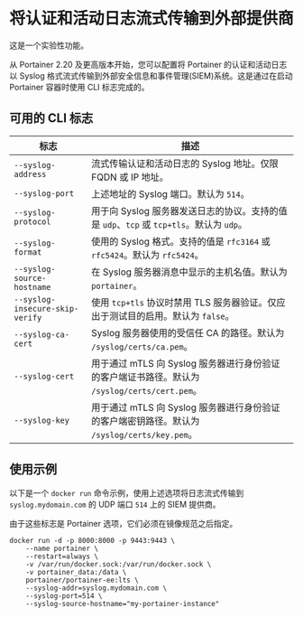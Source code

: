 # 将认证和活动日志流式传输到外部提供商

这是一个实验性功能。

从 Portainer 2.20 及更高版本开始，您可以配置将 Portainer 的认证和活动日志以 Syslog 格式流式传输到外部安全信息和事件管理(SIEM)系统。这是通过在启动 Portainer 容器时使用 CLI 标志完成的。

## 可用的 CLI 标志

| 标志                            | 描述                                                                                                                          |
| ------------------------------- | ------------------------------------------------------------------------------------------------------------------------------------ |
| `--syslog-address`              | 流式传输认证和活动日志的 Syslog 地址。仅限 FQDN 或 IP 地址。                                                  |
| `--syslog-port`                 | 上述地址的 Syslog 端口。默认为 `514`。                                                                                |
| `--syslog-protocol`             | 用于向 Syslog 服务器发送日志的协议。支持的值是 `udp`、`tcp` 或 `tcp+tls`。默认为 `udp`。               |
| `--syslog-format`               | 使用的 Syslog 格式。支持的值是 `rfc3164` 或 `rfc5424`。默认为 `rfc5424`。                                        |
| `--syslog-source-hostname`      | 在 Syslog 服务器消息中显示的主机名值。默认为 `portainer`。                                 |
| `--syslog-insecure-skip-verify` | 使用 `tcp+tls` 协议时禁用 TLS 服务器验证。仅应出于测试目的启用。默认为 `false`。              |
| `--syslog-ca-cert`              | Syslog 服务器使用的受信任 CA 的路径。默认为 `/syslog/certs/ca.pem`。                                            |
| `--syslog-cert`                 | 用于通过 mTLS 向 Syslog 服务器进行身份验证的客户端证书路径。默认为 `/syslog/certs/cert.pem`。 |
| `--syslog-key`                  | 用于通过 mTLS 向 Syslog 服务器进行身份验证的客户端密钥路径。默认为 `/syslog/certs/key.pem`。          |

## 使用示例

以下是一个 `docker run` 命令示例，使用上述选项将日志流式传输到 `syslog.mydomain.com` 的 UDP 端口 `514` 上的 SIEM 提供商。

由于这些标志是 Portainer 选项，它们必须在镜像规范之后指定。

```
docker run -d -p 8000:8000 -p 9443:9443 \
    --name portainer \
    --restart=always \
    -v /var/run/docker.sock:/var/run/docker.sock \
    -v portainer_data:/data \
    portainer/portainer-ee:lts \
    --syslog-addr=syslog.mydomain.com \
    --syslog-port=514 \
    --syslog-source-hostname="my-portainer-instance"
